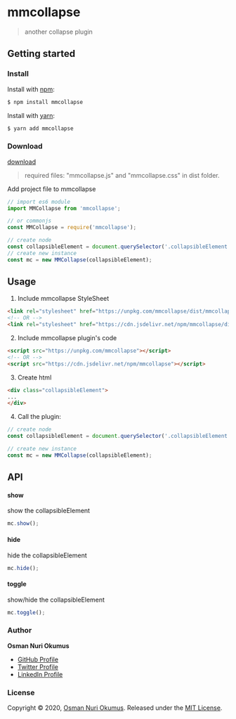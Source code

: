 # mmcollapse

> another collapse plugin

## Getting started
### Install
Install with [npm](https://www.npmjs.com/):

```sh
$ npm install mmcollapse
```

Install with [yarn](https://yarnpkg.com):

```sh
$ yarn add mmcollapse
```
### Download
[download](https://github.com/onokumus/mmcollapse/archive/master.zip)
> required files: "mmcollapse.js" and "mmcollapse.css" in dist folder.

Add project file to mmcollapse

```js
// import es6 module
import MMCollapse from 'mmcollapse';

// or commonjs
const MMCollapse = require('mmcollapse');

// create node
const collapsibleElement = document.querySelector('.collapsibleElement');
// create new instance
const mc = new MMCollapse(collapsibleElement);
```

## Usage

1. Include mmcollapse StyleSheet

  ```html
  <link rel="stylesheet" href="https://unpkg.com/mmcollapse/dist/mmcollapse.css">
  <!-- OR -->  
  <link rel="stylesheet" href="https://cdn.jsdelivr.net/npm/mmcollapse/dist/mmcollapse.css">
  ```

2. Include mmcollapse plugin's code

  ```html
  <script src="https://unpkg.com/mmcollapse"></script>
  <!-- OR -->
  <script src="https://cdn.jsdelivr.net/npm/mmcollapse"></script>
  ```

3. Create html

  ```html
  <div class="collapsibleElement">
...
  </div>
  ```

4. Call the plugin:

```js
// create node
const collapsibleElement = document.querySelector('.collapsibleElement');

// create new instance
const mc = new MMCollapse(collapsibleElement);
```

## API
#### show
show the collapsibleElement
```js
mc.show();
```

#### hide
hide the collapsibleElement
```js
mc.hide();
```

#### toggle
show/hide the collapsibleElement
```js
mc.toggle();
```

### Author
**Osman Nuri Okumus**
+ [GitHub Profile](https://github.com/onokumus)
+ [Twitter Profile](https://twitter.com/onokumus)
+ [LinkedIn Profile](https://linkedin.com/in/onokumus)

### License
Copyright © 2020, [Osman Nuri Okumus](https://onokumus.com/).
Released under the [MIT License](LICENSE).
